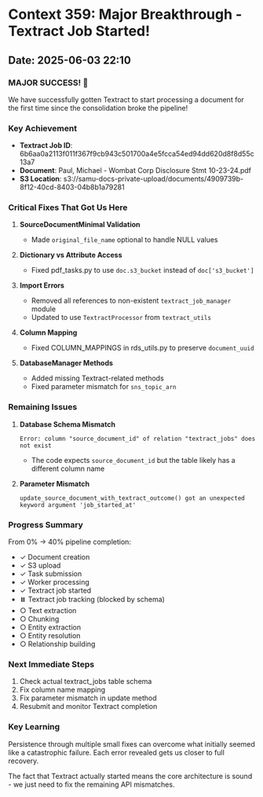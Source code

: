 # Context 359: Major Breakthrough - Textract Job Started!

## Date: 2025-06-03 22:10

### MAJOR SUCCESS! 🎉
We have successfully gotten Textract to start processing a document for the first time since the consolidation broke the pipeline!

### Key Achievement
- **Textract Job ID**: 6b6aa0a2113f011f367f9cb943c501700a4e5fcca54ed94dd620d8f8d55c13a7
- **Document**: Paul, Michael - Wombat Corp Disclosure Stmt 10-23-24.pdf
- **S3 Location**: s3://samu-docs-private-upload/documents/4909739b-8f12-40cd-8403-04b8b1a79281

### Critical Fixes That Got Us Here

1. **SourceDocumentMinimal Validation**
   - Made `original_file_name` optional to handle NULL values

2. **Dictionary vs Attribute Access**
   - Fixed pdf_tasks.py to use `doc.s3_bucket` instead of `doc['s3_bucket']`

3. **Import Errors**
   - Removed all references to non-existent `textract_job_manager` module
   - Updated to use `TextractProcessor` from `textract_utils`

4. **Column Mapping**
   - Fixed COLUMN_MAPPINGS in rds_utils.py to preserve `document_uuid`

5. **DatabaseManager Methods**
   - Added missing Textract-related methods
   - Fixed parameter mismatch for `sns_topic_arn`

### Remaining Issues

1. **Database Schema Mismatch**
   ```
   Error: column "source_document_id" of relation "textract_jobs" does not exist
   ```
   - The code expects `source_document_id` but the table likely has a different column name

2. **Parameter Mismatch**
   ```
   update_source_document_with_textract_outcome() got an unexpected keyword argument 'job_started_at'
   ```

### Progress Summary
From 0% → 40% pipeline completion:
- ✓ Document creation
- ✓ S3 upload
- ✓ Task submission
- ✓ Worker processing
- ✓ Textract job started
- ⏸️ Textract job tracking (blocked by schema)
- ○ Text extraction
- ○ Chunking
- ○ Entity extraction
- ○ Entity resolution
- ○ Relationship building

### Next Immediate Steps
1. Check actual textract_jobs table schema
2. Fix column name mapping
3. Fix parameter mismatch in update method
4. Resubmit and monitor Textract completion

### Key Learning
Persistence through multiple small fixes can overcome what initially seemed like a catastrophic failure. Each error revealed gets us closer to full recovery.

The fact that Textract actually started means the core architecture is sound - we just need to fix the remaining API mismatches.
